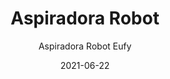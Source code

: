 ---
date: '2021-06-22'
title: Aspiradora Robot
subtitle: Aspiradora Robot Eufy
image: https://lh3.googleusercontent.com/pw/ACtC-3chbyc4zrpW8VY1OOEh2I0AcncE86YhHTMGxD78xn1AuUSwfhBE_nfEzSFm4PEOwW2ujzOgAfyCf4t2o0HQ9dDfbgNoZia8EmlneJ2Axvj36Ck2W0VGpJ8z_Q_rnzHTFpfAKmdjxmyOCoFBACrTldPxww=w726-h621-no?authuser=0
price: $ 100.000
weight: 100
description: Aspiradora inteligente marca Eufy Robovac Slim 15T. Funciona con control remoto, potencia inteligente según la superficie, 3 modos de operación. 
link: 
exclude: false
---